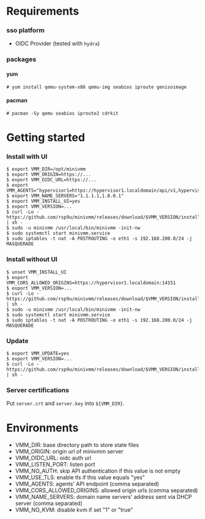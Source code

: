 # Requirements

### sso platform
- OIDC Provider (tested with `hydra`)

### packages

#### yum
```
# yum install qemu-system-x86 qemu-img seabios iproute genisoimage
```

#### pacman
```
# pacman -Sy qemu seabios iproute2 cdrkit
```

# Getting started

### Install with UI
```
$ export VMM_DIR=/opt/minivmm
$ export VMM_ORIGIN=https://...
$ export VMM_OIDC_URL=https://...
$ export VMM_AGENTS="hypervisor1=https://hypervisor1.localdomain/api/v1,hypervisor2=https://hypervisor2.localdomain/api/v1"
$ export VMM_NAME_SERVERS="1.1.1.1,1.0.0.1"
$ export VMM_INSTALL_UI=yes
$ export VMM_VERSION=...
$ curl -Lo - https://github.com/rsp9u/minivmm/releases/download/$VMM_VERSION/install.sh | sh -
$ sudo -u minivmm /usr/local/bin/minivmm -init-nw
$ sudo systemctl start minivmm.service
$ sudo iptables -t nat -A POSTROUTING -o eth1 -s 192.168.200.0/24 -j MASQUERADE
```

### Install without UI
```
$ unset VMM_INSTALL_UI
$ export VMM_CORS_ALLOWED_ORIGINS=https://hypervisor1.localdomain:14151
$ export VMM_VERSION=...
$ curl -Lo - https://github.com/rsp9u/minivmm/releases/download/$VMM_VERSION/install.sh | sh -
$ sudo -u minivmm /usr/local/bin/minivmm -init-nw
$ sudo systemctl start minivmm.service
$ sudo iptables -t nat -A POSTROUTING -o eth1 -s 192.168.200.0/24 -j MASQUERADE
```

### Update

```
$ export VMM_UPDATE=yes
$ export VMM_VERSION=...
$ curl -Lo - https://github.com/rsp9u/minivmm/releases/download/$VMM_VERSION/install.sh | sh -
```

### Server certifications

Put `server.crt` and `server.key` into `${VMM_DIR}`.

# Environments

* VMM_DIR: base directory path to store state files
* VMM_ORIGIN: origin url of minivmm server
* VMM_OIDC_URL: oidc auth url
* VMM_LISTEN_PORT: listen port
* VMM_NO_AUTH: skip API authentication if this value is not empty
* VMM_USE_TLS: enable tls if this value equals "yes"
* VMM_AGENTS: agents' API endpoint (comma separated)
* VMM_CORS_ALLOWED_ORIGINS: allowed origin urls (comma separated)
* VMM_NAME_SERVERS: domain name servers' address sent via DHCP server (comma separated)
* VMM_NO_KVM: disable kvm if set "1" or "true"
